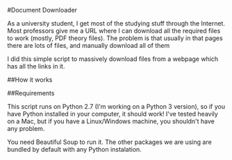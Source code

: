 #Document Downloader

As a university student, I get most of the studying stuff through the Internet. Most professors give me a URL where I can download all the required files to work (mostly, PDF theory files). The problem is that usually in that pages there are lots of files, and manually download all of them

I did this simple script to massively download files from a webpage which has all the links in it.  

##How it works



##Requirements

This script runs on Python 2.7 (I'm working on a Python 3 version), so if you have Python installed in your computer, it should work! I've tested heavily on a Mac, but if you have a Linux/Windows machine, you shouldn't have any problem.

You need Beautiful Soup to run it. The other packages we are using are bundled by default with any Python instalation.
